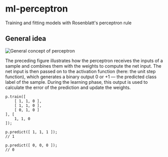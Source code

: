 # ml-perceptron
Training and fitting models with Rosenblatt's perceptron rule


## General idea
![General concept of perceptron](http://cdn.vicigo.com/img/2/640x640/5Onc7uScOXuWNYH9pidNQhucwUicRwRr5SlzHhPK64qKEBy0LF.JPG)

The preceding figure illustrates how the perceptron receives the inputs of a sample and combines them with the weights to compute the net input. The net input is then passed on to the activation function (here: the unit step function), which generates a binary output 0 or +1 — the predicted class label of the sample. During the learning phase, this output is used to calculate the error of the prediction and update the weights.

```
p.train([
    [ 1, 1, 0 ],
    [ 1, 1, 0 ],
    [ 0, 1, 0 ]
], [
    1, 1, 0
]);

p.predict([ 1, 1, 1 ]);
// 1

p.predict([ 0, 0, 0 ]);
// 0
```